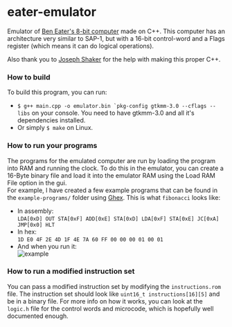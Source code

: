 eater-emulator
============
 Emulator of [Ben Eater's 8-bit computer](https://eater.net/8bit/) made on C++.
 This computer has an architecture very similar to SAP-1, but with a 16-bit control-word and a Flags register (which means it can do logical operations).

 Also thank you to [Joseph Shaker](https://github.com/jshaker000) for the help with making this proper C++.

###  How to build
To build this program, you can run:
- ``$ g++ main.cpp -o emulator.bin `pkg-config gtkmm-3.0 --cflags --libs`` on your console. You need to have gtkmm-3.0 and all it's dependencies installed.
- Or simply `$ make` on Linux.
### How to run your programs
The programs for the emulated computer are run by loading the program into RAM and running the clock. To do this in the emulator, you can create a 16-Byte binary file and load it into the emulator RAM using the Load RAM File option in the gui.  
For example, I have created a few example programs that can be found in the `example-programs/` folder using [Ghex](https://wiki.gnome.org/Apps/Ghex). This is what `fibonacci` looks like:
- In assembly:  
    `LDA[0xD] OUT STA[0xF] ADD[0xE] STA[0xD] LDA[0xF] STA[0xE] JC[0xA] JMP[0x0] HLT`
- In hex:  
    `1D E0 4F 2E 4D 1F 4E 7A 60 FF 00 00 00 01 00 01`
- And when you run it:  
    ![example](https://i.imgur.com/mTTH2c0.gif)
### How to run a modified instruction set
You can pass a modified instruction set by modifying the `instructions.rom` file. The instruction set should look like `uint16_t instructions[16][5]` and be in a binary file. For more info on how it works, you can look at the `logic.h` file for the control words and microcode, which is hopefully well documented enough.

